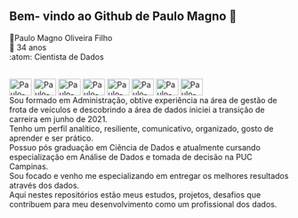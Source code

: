 
 
 ##  Bem- vindo ao Github de Paulo Magno 👋
:boy:Paulo Magno Oliveira Filho <br>
:guitar: 34 anos<br>
:atom: Cientista de Dados
 <div style = "display: inline_block"><br>
  <img align = "center" alt = "Paulo-Py" height = "30" width = "40" src="https://cdn.jsdelivr.net/gh/devicons/devicon/icons/python/python-original.svg" />
  <img align = "center" alt = "Paulo-Pd" height = "30" width = "40" src="https://cdn.jsdelivr.net/gh/devicons/devicon/icons/pandas/pandas-original.svg" />
  <img align = "center" alt = "Paulo-Np" height = "30" width = "40" src="https://cdn.jsdelivr.net/gh/devicons/devicon/icons/numpy/numpy-original.svg" />
  <img align = "center" alt = "Paulo-Sk" height = "30" width = "40" src="https://upload.wikimedia.org/wikipedia/commons/0/05/Scikit_learn_logo_small.svg" />
  <img align = "center" alt = "Paulo-Sq" height = "30" width = "40" src="https://www.svgrepo.com/show/127001/sql-file-format.svg" />
  
  <img align = "center" alt = "Paulo-Pg" height = "30" width = "40" src="https://cdn.jsdelivr.net/gh/devicons/devicon/icons/postgresql/postgresql-original-wordmark.svg" />
  <img align = "center" alt = "Paulo-Sp" height = "30" width = "40" src="https://upload.wikimedia.org/wikipedia/commons/f/f3/Apache_Spark_logo.svg" />
  <img align = "center" alt = "Paulo-Sp" height = "30" width = "40" src = "https://seekvectorlogo.com/wp-content/uploads/2022/02/databricks-vector-logo-2022.png" />
  
 </div>
Sou formado em Administração, obtive experiência na área de gestão de frota de veículos e descobrindo a área de dados iniciei a transição de carreira em junho de 2021. <br> 
Tenho um perfil analítico, resiliente, comunicativo, organizado, gosto de aprender e ser prático.  <br>
Possuo pós graduação em Ciência de Dados e atualmente cursando especialização em Análise de Dados e tomada de decisão na PUC Campinas.   <br>
Sou focado e venho me especializando em entregar os melhores resultados através dos dados.  <br>
Aqui nestes repositórios estão meus estudos, projetos, desafios que contribuem para meu desenvolvimento como um profissional dos dados.

